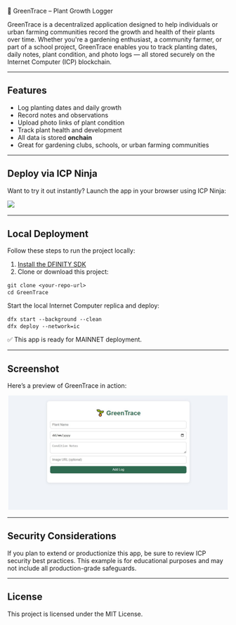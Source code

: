 🌱 GreenTrace – Plant Growth Logger

GreenTrace is a decentralized application designed to help individuals or urban farming communities record the growth and health of their plants over time. Whether you're a gardening enthusiast, a community farmer, or part of a school project, GreenTrace enables you to track planting dates, daily notes, plant condition, and photo logs — all stored securely on the Internet Computer (ICP) blockchain.

---

## Features

- Log planting dates and daily growth
- Record notes and observations
- Upload photo links of plant condition
- Track plant health and development
- All data is stored **onchain**
- Great for gardening clubs, schools, or urban farming communities

---

## Deploy via ICP Ninja

Want to try it out instantly? Launch the app in your browser using ICP Ninja:

[![](https://icp.ninja/assets/open.svg)](https://icp.ninja/editor)

---

## Local Deployment

Follow these steps to run the project locally:

1. [Install the DFINITY SDK](https://internetcomputer.org/docs/build/install/)
2. Clone or download this project:

```
git clone <your-repo-url>
cd GreenTrace
```

Start the local Internet Computer replica and deploy:

```
dfx start --background --clean
dfx deploy --network=ic
```

✅ This app is ready for MAINNET deployment.

---

## Screenshot
Here’s a preview of GreenTrace in action:
<div align="center">
  <img src="./docs/png/image.jpg" width="500" />
</div>

---

## Security Considerations
If you plan to extend or productionize this app, be sure to review ICP security best practices. This example is for educational purposes and may not include all production-grade safeguards.

---

## License
This project is licensed under the MIT License.
